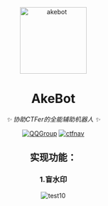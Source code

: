 <!-- markdownlint-disable MD033 MD041 -->
<p align="center">
  <a href="https://ctf.mzy0.com"><img src="https://user-images.githubusercontent.com/111427585/198643702-65d427e0-55b0-4f59-9120-a46c2a5f406c.png" width="150" height="150" alt="akebot"></a>
</p>

<div align="center">

# AkeBot

<!-- prettier-ignore-start -->
<!-- markdownlint-disable-next-line MD036 -->
_✨ 协助CTFer的全能辅助机器人 ✨_
<!-- prettier-ignore-end -->
<a href="https://jq.qq.com/?_wv=1027&k=DzOtbzU4"><img src="https://img.shields.io/badge/QQ%E7%BE%A4-555741990-orange?style=flat-square" alt="QQGroup"></a>
  <a href="https://ctf.mzy0.com"><img src="https://img.shields.io/badge/CTF%E5%AF%BC%E8%88%AA%E7%AB%99-ctf.mzy0.com-5492ff?style=flat-square" alt="ctfnav"></a>



## 实现功能：
  ### 1.盲水印
![test10](https://user-images.githubusercontent.com/111427585/198652907-7494c9e2-f705-4349-a7ee-c992fe90ad27.gif)

